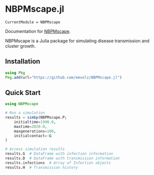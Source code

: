 # NBPMscape.jl

```@meta
CurrentModule = NBPMscape
```

Documentation for [NBPMscape](https://github.com/emvolz/NBPMscape.jl).

NBPMscape is a Julia package for simulating disease transmission and cluster growth.

## Installation

```julia
using Pkg
Pkg.add(url="https://github.com/emvolz/NBPMscape.jl")
```

## Quick Start

```julia
using NBPMscape

# Run a simulation
results = simbp(NBPMscape.P; 
    initialtime=1990.0, 
    maxtime=2020.0, 
    maxgenerations=100, 
    initialcontact=:G
)

# Access simulation results
results.G  # DataFrame with infection information
results.D  # DataFrame with transmission information
results.infections  # Array of Infection objects
results.H  # Transmission history
```
